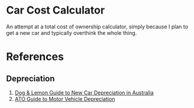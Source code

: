 # Car Cost Calculator
An attempt at a total cost of ownership calculator, simply because I plan to get a new car and typically overthink the whole thing.

# References
## Depreciation
1. [Dog & Lemon Guide to New Car Depreciation in Australia](https://dogandlemon.com/sites/default/files/depreciation_australia.pdf)
2. [ATO Guide to Motor Vehicle Depreciation](https://atotaxrates.info/tax-deductions/work-related-car-expenses/depreciation-of-vehicles/)
